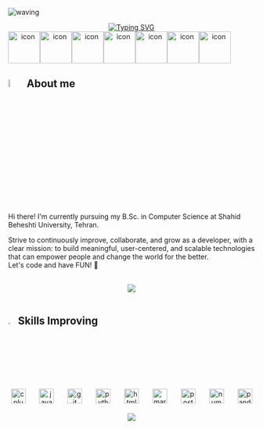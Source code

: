 ![waving](https://capsule-render.vercel.app/api?type=blur&height=300&color=gradient&text=Welcom%20to%20My%20%20GitHub&textBg=false&descAlign=82&descAlignY=84&fontAlignY=50&fontAlign=50&animation=twinkling)
<div align="center">
 <a href="https://git.io/typing-svg"><img src="https://readme-typing-svg.demolab.com?font=Fira+Code&pause=10&color=E8D7F7&random=true&width=435&lines=+you+must+keep+moving.%E2%80%9D+;%E2%80%9CLife+is+like+riding+a+bicycle.+;To+keep+your+balance%2C+" alt="Typing SVG" /></a>
</div>
<div align= "center" style="display: flex; align-items: flex-start;"><img src="https://techstack-generator.vercel.app/cpp-icon.svg" alt="icon" width="65" height="65" /><img src="https://techstack-generator.vercel.app/java-icon.svg" alt="icon" width="65" height="65" /><img src="https://techstack-generator.vercel.app/python-icon.svg" alt="icon" width="65" height="65" /><img src="https://techstack-generator.vercel.app/js-icon.svg" alt="icon" width="65" height="65" /><img src="https://techstack-generator.vercel.app/react-icon.svg" alt="icon" width="65" height="65" /><img src="https://techstack-generator.vercel.app/github-icon.svg" alt="icon" width="65" height="65" /><img src="https://techstack-generator.vercel.app/prettier-icon.svg" alt="icon" width="65" height="65" /></div>


<!--
## <img src="https://media.tenor.com/2uyENRmiUt0AAAAC/coding.gif" width="6%" /> About me
## <img src="https://media.tenor.com/whhYqgxBa3YAAAAC/anime-coding.gif" width="6%" /> About me
-->
## <img src = "https://i.pinimg.com/originals/3f/7e/4e/3f7e4eff7c96e9fe4b8b4b1ff3f7bdb5.gif" width = 6.5%> About me

Hi there!
I'm currently pursuing my B.Sc. in Computer Science at Shahid Beheshti University, Tehran. 

Strive to continuously improve, collaborate, and grow as a developer, with a clear mission: to build meaningful, user-centered, and scalable technologies that can empower people and change the world for the better.  
Let's code and have FUN! 🚀




<br>
<div align="center">
    <img src="https://user-images.githubusercontent.com/73097560/115834477-dbab4500-a447-11eb-908a-139a6edaec5c.gif" />
  
</div>
<br>

## <img src="https://media2.giphy.com/media/QssGEmpkyEOhBCb7e1/giphy.gif?cid=ecf05e47a0n3gi1bfqntqmob8g9aid1oyj2wr3ds3mg700bl&rid=giphy.gif" width ="3%"> Skills Improving

<div align="center">
  <img src="https://cdn.simpleicons.org/c++/00599C" height="30" alt="cplusplus logo"  />
  <img width="20" />
  <img src="https://cdn.jsdelivr.net/gh/devicons/devicon/icons/java/java-original.svg" height="30" alt="java logo"  />
  <img width="20" />
  <img src="https://cdn.simpleicons.org/git/F05032" height="30" alt="git logo"  />
  <img width="20" />
  <img src="https://cdn.jsdelivr.net/gh/devicons/devicon/icons/python/python-original.svg" height="30" alt="python logo"  />
  <img width="20" />
  <!-- <img src="https://cdn.simpleicons.org/django/092E20" height="30" alt="django logo"  />
  <img width="20" /> -->
  <img src="https://cdn.simpleicons.org/html5/E34F26" height="30" alt="html5 logo"  />
  <img width="20" />
 <!-- <img src="https://cdn.simpleicons.org/css3/1572B6" height="30" alt="css3 logo"  />  />
	
  <img width="20" />
  <img src="https://cdn.simpleicons.org/javascript/F7DF1E" height="30" alt="javascript logo" />
  <img width="20" />
  <!-- <img src="https://skillicons.dev/icons?i=ps" height="30" alt="adobephotoshop logo"  />
  <img width="20" /> 
  <img src="https://skillicons.dev/icons?i=ai" height="30" alt="adobeillustrator logo"  />
  <img width="20" />
  <img src="https://cdn.simpleicons.org/blender/F5792A" height="30" alt="blender logo"  />
  <img width="20" />
  <img src="https://cdn.jsdelivr.net/gh/devicons/devicon/icons/matlab/matlab-original.svg" height="30" alt="matlab logo"  />
  <img width="20" /> -->
  <img src="https://cdn.simpleicons.org/markdown/000000" height="30" alt="markdown logo"  />
  <img width="20" />
 
  <!-- <img src="https://cdn.simpleicons.org/lua/2C2D72" height="30" alt="lua logo"  />
  <img width="20" />
  <img src="https://cdn.simpleicons.org/mysql/4479A1" height="30" alt="mysql logo"  />
  <img width="20" />
  <img src="https://cdn.simpleicons.org/mongodb/47A248" height="30" alt="mongodb logo"/>
  <img width="20" /> -->
  <img src="https://cdn.simpleicons.org/postgresql/4169E1" height="30" alt="postgresql logo"  />
  <img width="20" />
  <img src="https://cdn.simpleicons.org/numpy/013243" height="30" alt="numpy logo"  />
  <img width="20" />
  <img src="https://cdn.jsdelivr.net/gh/devicons/devicon/icons/pandas/pandas-original.svg" height="30" alt="pandas logo"  />
</div>


<br>
<div align="center">
    <img src="https://user-images.githubusercontent.com/73097560/115834477-dbab4500-a447-11eb-908a-139a6edaec5c.gif" />
  
</div>
<br>

